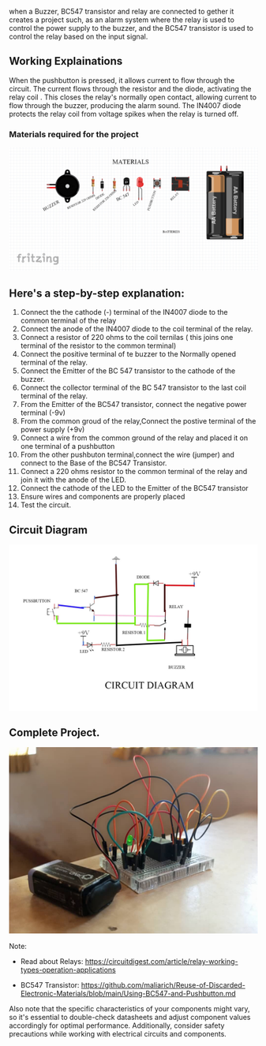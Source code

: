 when a Buzzer, BC547 transistor and relay are connected to gether it creates a project such,
 as an alarm system where the relay is used to control the power supply to the buzzer,
and the BC547 transistor is used to control the relay based on the input signal.


## Working Explainations

When the pushbutton is pressed, it allows current to flow through the circuit. 
The current flows through the resistor and the diode, activating the relay coil
. This closes the relay's normally open contact, allowing current to flow through the buzzer, producing the alarm sound.
 The IN4007 diode protects the relay coil from voltage spikes when the relay is turned off.

### Materials required for the project

 ![materials for the circuit](/images/materialss.jpg)

##  Here's a step-by-step explanation:

1. Connect the the cathode (-) terminal of the  IN4007 diode to the common terminal of the relay 
2. Connect the anode of the  IN4007 diode to the coil terminal of the relay.
3. Connect a resistor of 220 ohms to the coil ternilas ( this joins one terminal of the resistor to the common terminal) 
4. Connect the positive terminal of te buzzer to the Normally opened terminal of the relay.
5. Connect the Emitter of the BC 547 transistor to the cathode of the buzzer.
6. Connect the collector terminal of the BC 547 transistor to the last coil terminal of the relay.
7. From the Emitter of the BC547 transistor, connect the negative power terminal (-9v)
8. From the common groud of the relay,Connect the postive terminal of the power supply (+9v) 
9. Connect a wire from the common ground of the relay and placed it on one terminal of a pushbutton 
10. From the other pushbuton terminal,connect the wire (jumper) and connect to the Base of the BC547 Transistor.
11. Connect a 220 ohms resistor to the common terminal of the relay and join it with the anode of the LED.
12. Connect the cathode of the LED to the Emitter of the BC547 transistor 
13. Ensure wires and components are properly placed 
14. Test the circuit.

##  Circuit Diagram 
 ![the circuit Diagram](/images/Relay%20Circuittt.jpg)

## Complete Project.
 ![Components for the circuit](/images/complete%20c%201.jpg)

 Note: 
 * Read about Relays: https://circuitdigest.com/article/relay-working-types-operation-applications

 * BC547 Transistor:
https://github.com/maliarich/Reuse-of-Discarded-Electronic-Materials/blob/main/Using-BC547-and-Pushbutton.md

Also note that the specific characteristics of your components might vary,
 so it's essential to double-check datasheets and adjust component values accordingly for optimal performance. Additionally,
 consider safety precautions while working with electrical circuits and components.
